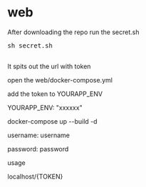 # web

After downloading the repo
run the secret.sh 

<pre>
sh secret.sh 
<br /></pre>


It spits out the url with token

open the web/docker-compose.yml

add the token to YOURAPP_ENV
 
 
 YOURAPP_ENV: "xxxxxx"
 
 docker-compose up --build -d
 
 username: username
 
 
 password: password


usage

localhost/{TOKEN}
